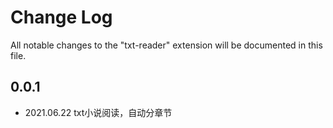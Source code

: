 # Change Log

All notable changes to the "txt-reader" extension will be documented in this file.

## 0.0.1

- 2021.06.22 txt小说阅读，自动分章节
